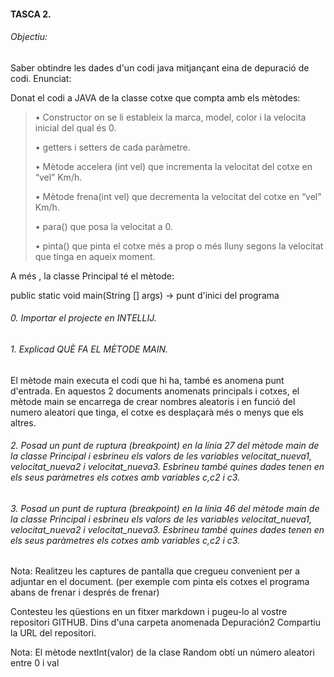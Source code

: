 #### TASCA 2.
###### Objectiu:
Saber obtindre les dades d'un codi java mitjançant eina de depuració de codi.
Enunciat:

Donat el codi a JAVA de la classe cotxe que compta amb els mètodes:

> • Constructor on se li estableix la marca, model, color i la velocita inicial del qual és 0.
>
> • getters i setters de cada paràmetre.
>
> • Mètode accelera (int vel) que incrementa la velocitat del cotxe en “vel” Km/h.
>
> • Mètode frena(int vel) que decrementa la velocitat del cotxe en “vel” Km/h.
>
> • para() que posa la velocitat a 0.
>
> • pinta() que pinta el cotxe més a prop o més lluny segons la velocitat que tinga en aqueix moment.

A més , la classe Principal té el mètode:

public static void main(String [] args) → punt d'inici del programa 

###### 0. Importar el projecte en INTELLIJ.
###### 1. Explicad QUÈ FA EL MÈTODE MAIN.

 El mètode main executa el codi que hi ha, també es anomena punt d'entrada.
 En aquestos 2 documents anomenats principals i cotxes, el mètode main se encarrega de crear nombres aleatoris i en funció del numero aleatori que tinga, el cotxe es desplaçarà més o menys que els altres.
 
###### 2. Posad un punt de ruptura (breakpoint) en la línia 27 del mètode main de la classe Principal i esbrineu els valors de les variables velocitat_nueva1, velocitat_nueva2 i velocitat_nueva3. Esbrineu també quines dades tenen en els seus paràmetres els cotxes amb variables c,c2 i c3.


###### 3. Posad un punt de ruptura (breakpoint) en la línia 46 del mètode main de la classe Principal i esbrineu els valors de les variables velocitat_nueva1, velocitat_nueva2 i velocitat_nueva3. Esbrineu també quines dades tenen en els seus paràmetres els cotxes amb variables c,c2 i c3.


Nota: Realitzeu les captures de pantalla que cregueu convenient per a adjuntar en el document.
(per exemple com pinta els cotxes el programa abans de frenar i després de frenar)

Contesteu les qüestions en un fitxer markdown i pugeu-lo al vostre repositori GITHUB. Dins d'una carpeta anomenada Depuración2 Compartiu la URL del repositori.

Nota: El mètode nextInt(valor) de la clase Random obtí un número aleatori entre 0 i val